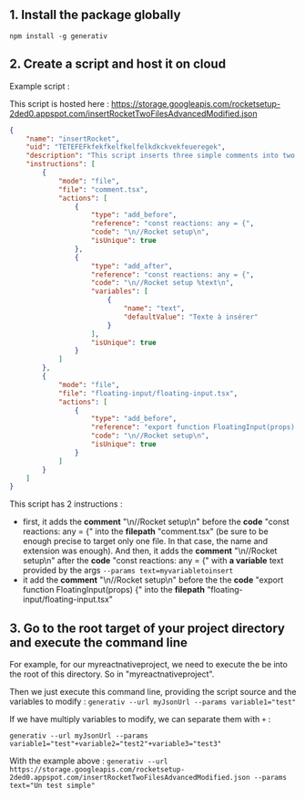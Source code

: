 ## 1. Install the package globally

```npm install -g generativ```



## 2. Create a script and host it on cloud

Example script : 

This script is hosted here : https://storage.googleapis.com/rocketsetup-2ded0.appspot.com/insertRocketTwoFilesAdvancedModified.json

```json
{
    "name": "insertRocket",
    "uid": "TETEFEFkfekfkelfkelfelkdkckvekfeueregek",
    "description": "This script inserts three simple comments into two files",
    "instructions": [
        {
            "mode": "file",
            "file": "comment.tsx",
            "actions": [
                {
                    "type": "add_before",
                    "reference": "const reactions: any = {",
                    "code": "\n//Rocket setup\n",
                    "isUnique": true
                },
                {
                    "type": "add_after",
                    "reference": "const reactions: any = {",
                    "code": "\n//Rocket setup %text\n",
                    "variables": [
                        {
                            "name": "text",
                            "defaultValue": "Texte à insérer"
                        }
                    ],
                    "isUnique": true
                }
            ]
        },
        {
            "mode": "file",
            "file": "floating-input/floating-input.tsx",
            "actions": [
                {
                    "type": "add_before",
                    "reference": "export function FloatingInput(props) {",
                    "code": "\n//Rocket setup\n",
                    "isUnique": true
                }
            ]
        }
    ]
}
```

This script has 2 instructions : 
- first, it adds the **comment** "\n//Rocket setup\n" before the **code** "const reactions: any = {" into the **filepath** "comment.tsx" (be sure to be enough precise to target only one file. In that case, the name and extension was enough). And then, it adds the **comment** "\n//Rocket setup\n" after the **code** "const reactions: any = {" with **a variable** text provided by the args 
```--params text=myvariabletoinsert```
- it add the **comment** "\n//Rocket setup\n" before the the **code** "export function FloatingInput(props) {"  into the **filepath** "floating-input/floating-input.tsx"

## 3. Go to the root target of your project directory and execute the command line

For example, for our myreactnativeproject, we need to execute the be into the root of this directory. So in "myreactnativeproject". 

Then we just execute this command line, providing the script source and the variables to modify : 
```generativ --url myJsonUrl --params variable1="test"```

If we have multiply variables to modify, we can separate them with ```+``` :

```generativ --url myJsonUrl --params variable1="test"+variable2="test2"+variable3="test3"```

With the example above : 
```generativ --url https://storage.googleapis.com/rocketsetup-2ded0.appspot.com/insertRocketTwoFilesAdvancedModified.json --params text="Un test simple"```


